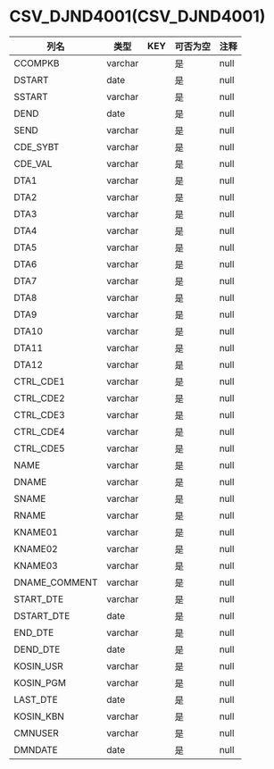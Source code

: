 # CSV_DJND4001(CSV_DJND4001)
| 列名   | 类型   | KEY  | 可否为空 | 注释   |
| ---- | ---- | ---- | ---- | ---- |
|CCOMPKB|varchar||是|null|
|DSTART|date||是|null|
|SSTART|varchar||是|null|
|DEND|date||是|null|
|SEND|varchar||是|null|
|CDE_SYBT|varchar||是|null|
|CDE_VAL|varchar||是|null|
|DTA1|varchar||是|null|
|DTA2|varchar||是|null|
|DTA3|varchar||是|null|
|DTA4|varchar||是|null|
|DTA5|varchar||是|null|
|DTA6|varchar||是|null|
|DTA7|varchar||是|null|
|DTA8|varchar||是|null|
|DTA9|varchar||是|null|
|DTA10|varchar||是|null|
|DTA11|varchar||是|null|
|DTA12|varchar||是|null|
|CTRL_CDE1|varchar||是|null|
|CTRL_CDE2|varchar||是|null|
|CTRL_CDE3|varchar||是|null|
|CTRL_CDE4|varchar||是|null|
|CTRL_CDE5|varchar||是|null|
|NAME|varchar||是|null|
|DNAME|varchar||是|null|
|SNAME|varchar||是|null|
|RNAME|varchar||是|null|
|KNAME01|varchar||是|null|
|KNAME02|varchar||是|null|
|KNAME03|varchar||是|null|
|DNAME_COMMENT|varchar||是|null|
|START_DTE|varchar||是|null|
|DSTART_DTE|date||是|null|
|END_DTE|varchar||是|null|
|DEND_DTE|date||是|null|
|KOSIN_USR|varchar||是|null|
|KOSIN_PGM|varchar||是|null|
|LAST_DTE|date||是|null|
|KOSIN_KBN|varchar||是|null|
|CMNUSER|varchar||是|null|
|DMNDATE|date||是|null|
